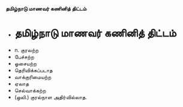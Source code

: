 **தமிழ்நாடு மாணவர் கணினித் திட்டம்**
- # தமிழ்நாடு மாணவர் கணினித் திட்டம்
- n. குரலற்ற
- பேச்சற்ற
- ஓசையற்ற
- தெரிவிக்கப்படாத
- வாக்குரிமையற்ற
- ஏலாத
- செல்வாக்கற்ற
- (ஒலி.) குரல்நாள அதிர்வில்லாத.

